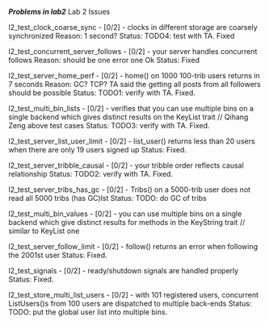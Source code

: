 ***Problems in lab2***
Lab 2 Issues

l2_test_clock_coarse_sync - [0/2] - clocks in different storage are coarsely synchronized
    Reason: 1 second?
    Status: TODO4: test with TA. Fixed

l2_test_concurrent_server_follows - [0/2] - your server handles concurrent follows
    Reason: should be one error one Ok
    Status: Fixed

l2_test_server_home_perf - [0/2] - home() on 1000 100-trib users returns in 7 seconds
    Reason: GC? TCP? TA said the getting all posts from all followers should be possible
    Status: TODO1: verify with TA. Fixed.


l2_test_multi_bin_lists - [0/2] - verifies that you can use multiple bins on a single backend which gives distinct results on the KeyList trait // Qihang Zeng above test cases
    Status: TODO3: verify with TA. Fixed.

l2_test_server_list_user_limit - [0/2] - list_user() returns less than 20 users when there are only 19 users signed up
    Status: Fixed.

l2_test_server_tribble_causal - [0/2] - your tribble order reflects causal relationship
    Status: TODO2: verify with TA. Fixed. 


l2_test_server_tribs_has_gc - [0/2] - Tribs() on a 5000-trib user does not read all 5000 tribs (has GC)lst
    Status: TODO: do GC of tribs

l2_test_multi_bin_values - [0/2] - you can use multiple bins on a single backend which give distinct results for methods in the KeyString trait // similar to KeyList one 

l2_test_server_follow_limit - [0/2] - follow() returns an error when following the 2001st user
    Status: Fixed.

l2_test_signals - [0/2] - ready/shutdown signals are handled properly
    Status: Fixed.

l2_test_store_multi_list_users - [0/2] - with 101 registered users, concurrent ListUsers()s from 100 users are dispatched to multiple back-ends
    Status: TODO: put the global user list into multiple bins.
